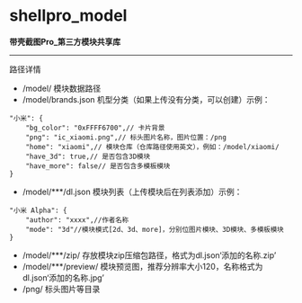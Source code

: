 # shellpro_model

**带壳截图Pro_第三方模块共享库**

---
路径详情
* /model/ 模块数据路径
* /model/brands.json 机型分类（如果上传没有分类，可以创建）示例：

```
"小米": {
    "bg_color": "0xFFFF6700",// 卡片背景
    "png": "ic_xiaomi.png",// 标头图片名称，图片位置：/png
    "home": "xiaomi",// 模块仓库（仓库路径使用英文），例如：/model/xiaomi/
    "have_3d": true,// 是否包含3D模块
    "have_more": false// 是否包含多模板模块
}
```

* /model/***/dl.json 模块列表（上传模块后在列表添加）示例：

```
"小米 Alpha": {
    "author": "xxxx",//作者名称
    "mode": "3d"//模块模式[2d、3d、more]，分别位图片模块、3D模块、多模板模块
}
```

* /model/***/zip/ 存放模块zip压缩包路径，格式为dl.json‘添加的名称.zip’
* /model/***/preview/ 模块预览图，推荐分辨率大小120，名称格式为dl.json‘添加的名称.jpg’
* /png/ 标头图片等目录
